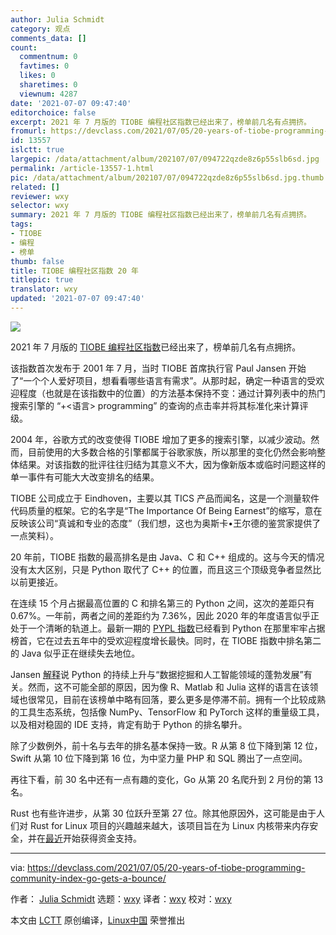 ```yaml
---
author: Julia Schmidt
category: 观点
comments_data: []
count:
  commentnum: 0
  favtimes: 0
  likes: 0
  sharetimes: 0
  viewnum: 4287
date: '2021-07-07 09:47:40'
editorchoice: false
excerpt: 2021 年 7 月版的 TIOBE 编程社区指数已经出来了，榜单前几名有点拥挤。
fromurl: https://devclass.com/2021/07/05/20-years-of-tiobe-programming-community-index-go-gets-a-bounce/
id: 13557
islctt: true
largepic: /data/attachment/album/202107/07/094722qzde8z6p55slb6sd.jpg
permalink: /article-13557-1.html
pic: /data/attachment/album/202107/07/094722qzde8z6p55slb6sd.jpg.thumb.jpg
related: []
reviewer: wxy
selector: wxy
summary: 2021 年 7 月版的 TIOBE 编程社区指数已经出来了，榜单前几名有点拥挤。
tags:
- TIOBE
- 编程
- 榜单
thumb: false
title: TIOBE 编程社区指数 20 年
titlepic: true
translator: wxy
updated: '2021-07-07 09:47:40'
---
```


![](/data/attachment/album/202107/07/094722qzde8z6p55slb6sd.jpg)


2021 年 7 月版的 [TIOBE 编程社区指数](https://www.tiobe.com/tiobe-index/)已经出来了，榜单前几名有点拥挤。


该指数首次发布于 2001 年 7 月，当时 TIOBE 首席执行官 Paul Jansen 开始了“一个个人爱好项目，想看看哪些语言有需求”。从那时起，确定一种语言的受欢迎程度（也就是在该指数中的位置）的方法基本保持不变：通过计算列表中的热门搜索引擎的 “+<语言> programming” 的查询的点击率并将其标准化来计算评级。


2004 年，谷歌方式的改变使得 TIOBE 增加了更多的搜索引擎，以减少波动。然而，目前使用的大多数合格的引擎都属于谷歌家族，所以那里的变化仍然会影响整体结果。对该指数的批评往往归结为其意义不大，因为像新版本或临时问题这样的单一事件有可能大大改变排名的结果。


TIOBE 公司成立于 Eindhoven，主要以其 TICS 产品而闻名，这是一个测量软件代码质量的框架。它的名字是“The Importance Of Being Earnest”的缩写，意在反映该公司“真诚和专业的态度”（我们想，这也为奥斯卡•王尔德的鉴赏家提供了一点笑料）。


20 年前，TIOBE 指数的最高排名是由 Java、C 和 C++ 组成的。这与今天的情况没有太大区别，只是 Python 取代了 C++ 的位置，而且这三个顶级竞争者显然比以前更接近。


在连续 15 个月占据最高位置的 C 和排名第三的 Python 之间，这次的差距只有 0.67%。一年前，两者之间的差距约为 7.36%，因此 2020 年的年度语言似乎正处于一个清晰的轨道上。最新一期的 [PYPL 指数](https://pypl.github.io/PYPL.html)已经看到 Python 在那里牢牢占据榜首，它在过去五年中的受欢迎程度增长最快。同时，在 TIOBE 指数中排名第二的 Java 似乎正在继续失去地位。


Jansen [解释](https://www.tiobe.com/tiobe-index/)说 Python 的持续上升与“数据挖掘和人工智能领域的蓬勃发展”有关。然而，这不可能全部的原因，因为像 R、Matlab 和 Julia 这样的语言在该领域也很常见，目前在该榜单中略有回落，要么更多是停滞不前。拥有一个比较成熟的工具生态系统，包括像 NumPy、TensorFlow 和 PyTorch 这样的重量级工具，以及相对稳固的 IDE 支持，肯定有助于 Python 的排名攀升。


除了少数例外，前十名与去年的排名基本保持一致。R 从第 8 位下降到第 12 位，Swift 从第 10 位下降到第 16 位，为中坚力量 PHP 和 SQL 腾出了一点空间。


再往下看，前 30 名中还有一点有趣的变化，Go 从第 20 名爬升到 2 月份的第 13 名。


Rust 也有些许进步，从第 30 位跃升至第 27 位。除其他原因外，这可能是由于人们对 Rust for Linux 项目的兴趣越来越大，该项目旨在为 Linux 内核带来内存安全，并在[最近](https://www.memorysafety.org/blog/supporting-miguel-ojeda-rust-in-linux/)开始获得资金支持。




---


via: <https://devclass.com/2021/07/05/20-years-of-tiobe-programming-community-index-go-gets-a-bounce/> 


作者： [Julia Schmidt](https://devclass.com/author/julia/) 选题：[wxy](https://github.com/wxy) 译者：[wxy](https://github.com/wxy) 校对：[wxy](https://github.com/wxy)


本文由 [LCTT](https://github.com/LCTT/TranslateProject) 原创编译，[Linux中国](/article-13553-1.html) 荣誉推出